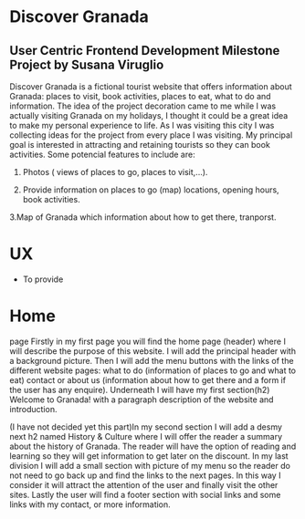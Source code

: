 # Discover Granada
## User Centric Frontend Development Milestone Project by Susana Viruglio

Discover Granada is a fictional tourist website that offers information about Granada: places to visit, book activities, places to eat, what to do and information. The idea of the project decoration came to me while I was actually visiting Granada on my holidays, I thought it could be a great idea to make my personal experience to life. As I was visiting this city I was collecting ideas for the project from every place I was visiting.
My principal goal is interested in attracting and retaining tourists so they can book activities. 
Some potencial features to include are:
1. Photos ( views of places to go, places to visit,...).

2. Provide information on places to go (map) locations, opening hours, book activities.

3.Map of Granada which information about how to get there, tranporst. 


# UX
* To provide 







# Home

page
Firstly in my first page you will find the home page (header) where I will describe the purpose of this website. I will add the principal header with a background picture. 
Then I will add the menu buttons with the links of the different website pages: what to do (information of places to go and what to eat) contact or about us (information about how to get there and a form if the user has any enquire).
Underneath I will have my first section(h2) Welcome to Granada! with a paragraph description of the website and introduction.

(I have not decided yet this part)In my second section I will add a desmy next h2 named History & Culture where I will offer the reader a summary about the history of Granada. The reader will have the option of reading and learning so they will get information to get later on the discount.
In my last division I will add a small section with picture of my menu so the reader do not need to go back up and find the links to the next pages. In this way I consider it will attract the attention of the user and finally visit the other sites.
Lastly the user will find a footer section with social links and some links with my contact, or more information.
